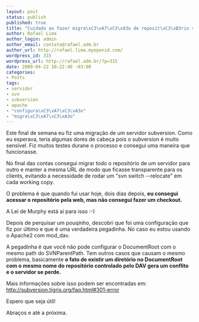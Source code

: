 ```yaml
--- 
layout: post
status: publish
published: true
title: "Cuidado ao fazer migra\xC3\xA7\xC3\xA3o de reposit\xC3\xB3rio subversion"
author: Rafael Lima
author_login: admin
author_email: contato@rafael.adm.br
author_url: http://rafael.lima.myopenid.com/
wordpress_id: 315
wordpress_url: http://rafael.adm.br/?p=315
date: 2009-04-22 10:22:40 -03:00
categories: 
- Posts
tags: 
- servidor
- svn
- subversion
- apache
- "configura\xC3\xA7\xC3\xA3o"
- "migra\xC3\xA7\xC3\xA3o"
---
```

Este final de semana eu fiz uma migração de um servidor subversion. Como eu esperava, teria algumas dores de cabeça pois o subversion é muito sensível. Fiz muitos testes durane o processo e consegui uma maneira que funcionasse.

No final das contas consegui migrar todo o repositório de um servidor para outro e manter a mesma URL de modo que ficasse transparente para os clients, evitando a necessidade de rodar um "svn switch --relocate" em cada working copy.

O problema é que quando fui usar hoje, dois dias depois, <strong>eu consegui acessar o repositório pela web, mas não consegui fazer um checkout.</strong>

A Lei de Murphy está aí para isso :-)

Depois de perquisar um pouqinho, descobri que foi uma configuração que fiz por último e que é uma verdadeira pegadinha. No caso eu estou usando o Apache2 com mod_dav.

A pegadinha é que você não pode configurar o DocumentRoot com o mesmo path do SVNParentPath. Tem outros casos que causam o mesmo problema, basicamente <strong>o fato de existir um diretório no DocumentRoot com o mesmo nome do repositório controlado pelo DAV gera um conflito e o servidor se perde.</strong>

Mais informações sobre isso podem ser encontradas em: <a href="http://subversion.tigris.org/faq.html#301-error">http://subversion.tigris.org/faq.html#301-error</a>

Espero que seja útil!

Abraços e até a próxima.
